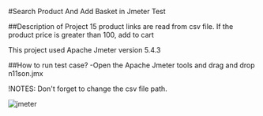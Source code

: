 #Search Product And Add Basket in Jmeter Test

##Description of Project
15 product links are read from csv file.
If the product price is greater than 100, add to cart

This project used Apache Jmeter version 5.4.3

##How to run test case? 
-Open the Apache Jmeter tools and drag and drop n11son.jmx

!NOTES: Don't forget to change the csv file path.

![jmeter](https://user-images.githubusercontent.com/89029425/152706047-aa2105d9-e8ee-4275-b716-3f72ae34451a.jpg)

